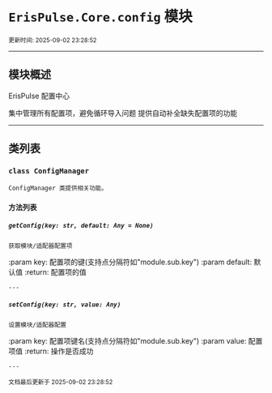 # `ErisPulse.Core.config` 模块

<sup>更新时间: 2025-09-02 23:28:52</sup>

---

## 模块概述


ErisPulse 配置中心

集中管理所有配置项，避免循环导入问题
提供自动补全缺失配置项的功能

---

## 类列表

### `class ConfigManager`

    ConfigManager 类提供相关功能。

    
#### 方法列表

##### `getConfig(key: str, default: Any = None)`

    获取模块/适配器配置项
:param key: 配置项的键(支持点分隔符如"module.sub.key")
:param default: 默认值
:return: 配置项的值

    ---
    
##### `setConfig(key: str, value: Any)`

    设置模块/适配器配置
:param key: 配置项键名(支持点分隔符如"module.sub.key")
:param value: 配置项值
:return: 操作是否成功

    ---
    
<sub>文档最后更新于 2025-09-02 23:28:52</sub>